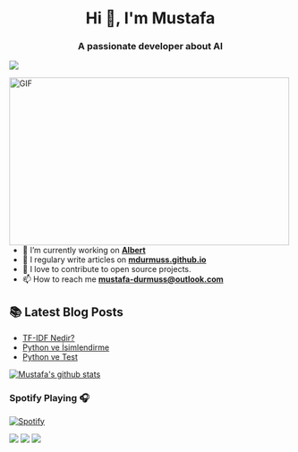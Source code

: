 <h1 align="center">Hi 👋, I'm Mustafa</h1>
<h3 align="center">A passionate developer about AI</h3>

![](https://komarev.com/ghpvc/?username=mdurmuss&color=green)

<img align="left" alt="GIF" src="https://github.com/abhisheknaiidu/abhisheknaiidu/blob/master/code.gif?raw=true" width="500" height="300" />

- 🔭  I’m currently working on [**Albert**](https://albert.health/)
- 📝  I regulary write articles on [**mdurmuss.github.io**](https://mdurmuss.github.io)
- :goal_net:  I love to contribute to open source projects.
- 📫 How to reach me **mustafa-durmuss@outlook.com**





##  📚 Latest Blog Posts
- [TF-IDF Nedir?](https://mdurmuss.github.io/tf-idf-nedir/)
- [Python ve İsimlendirme](http://mdurmuss.github.io/python-ve-isimlendirme/)
- [Python ve Test](http://mdurmuss.github.io/python-ve-test/)

[![Mustafa's github stats](https://github-readme-stats.vercel.app/api?username=mdurmuss&count_private=true&show_icons=true&theme=default)](https://github-readme-stats.vercel.app/api?username=mdurmuss)

### Spotify Playing 🎧
[![Spotify](https://novatorem.mdurmuss.vercel.app/api/spotify)](https://open.spotify.com/user/mustafa-durmuss)

[![](https://img.shields.io/badge/linkedin-%230077B5.svg?&style=for-the-badge&logo=linkedin&logoColor=white)](https://www.linkedin.com/in/mustafadurmuss/)
[![](https://img.shields.io/badge/twitter-%231DA1F2.svg?&style=for-the-badge&logo=twitter&logoColor=white)](https://www.twitter.com/_mdurmus)
[![](https://img.shields.io/badge/instagram-%23E4405F.svg?&style=for-the-badge&logo=instagram&logoColor=white)](https://instagram.com/_mdurmus)

